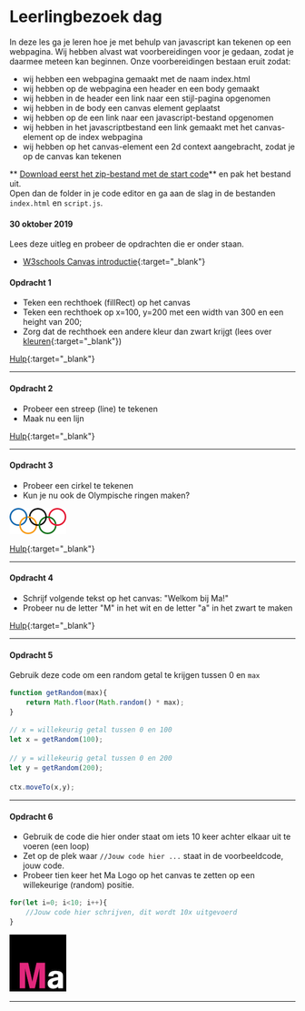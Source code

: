 # Leerlingbezoek dag

In deze les ga je leren hoe je met behulp van javascript kan tekenen op een webpagina. Wij hebben alvast wat voorbereidingen voor je gedaan, zodat je daarmee meteen kan beginnen. Onze voorbereidingen bestaan eruit zodat:

- wij hebben een webpagina gemaakt met de naam index.html
- wij hebben op de webpagina een header en een body gemaakt
- wij hebben in de header een link naar een stijl-pagina opgenomen
- wij hebben in de body een canvas element geplaatst
- wij hebben op de een link naar een javascript-bestand opgenomen
- wij hebben in het javascriptbestand een link gemaakt met het canvas-element op de index webpagina
- wij hebben op het canvas-element een 2d context aangebracht, zodat je op de canvas kan tekenen

** <a class="zip_download_link" href="{{ site.github.zip_url }}">Download eerst het zip-bestand met de start code</a>** en pak het bestand uit.  
Open dan de folder in je code editor en ga aan de slag in de bestanden `index.html` en `script.js`.

#### 30 oktober 2019

Lees deze uitleg en probeer de opdrachten die er onder staan.
* [W3schools Canvas introductie](https://www.w3schools.com/graphics/canvas_intro.asp){:target="_blank"}




#### Opdracht 1
- Teken een rechthoek (fillRect) op het canvas
- Teken een rechthoek op x=100, y=200 met een width van 300 en een height van 200;
- Zorg dat de rechthoek een andere kleur dan zwart krijgt (lees over [kleuren](https://www.w3schools.com/css/css_colors.asp){:target="_blank"})

[Hulp](https://www.w3schools.com/graphics/canvas_drawing.asp){:target="_blank"}

---

#### Opdracht 2
- Probeer een streep (line) te tekenen
- Maak nu een lijn

[Hulp](https://www.w3schools.com/graphics/canvas_coordinates.asp){:target="_blank"}

---

#### Opdracht 3
- Probeer een cirkel te tekenen
- Kun je nu ook de Olympische ringen maken?

![Olympische ringen](assets/rings.png)

[Hulp](https://www.w3schools.com/graphics/canvas_coordinates.asp){:target="_blank"}

---

#### Opdracht 4
- Schrijf volgende tekst op het canvas: "Welkom bij Ma!"
- Probeer nu de letter "M" in het wit en de letter "a" in het zwart te maken

[Hulp](https://www.w3schools.com/graphics/canvas_text.asp){:target="_blank"}

---

#### Opdracht 5
Gebruik deze code om een random getal te krijgen tussen 0 en `max`

```javascript
function getRandom(max){
    return Math.floor(Math.random() * max);
}
```

```javascript
// x = willekeurig getal tussen 0 en 100
let x = getRandom(100);

// y = willekeurig getal tussen 0 en 200
let y = getRandom(200);

ctx.moveTo(x,y);
```

---

#### Opdracht 6

* Gebruik de code die hier onder staat om iets 10 keer achter elkaar uit te voeren (een loop)  
* Zet op de plek waar `//Jouw code hier ...` staat in de voorbeeldcode, jouw code.
* Probeer tien keer het Ma Logo op het canvas te zetten op een willekeurige (random) positie.

```javascript
for(let i=0; i<10; i++){
    //Jouw code hier schrijven, dit wordt 10x uitgevoerd
}
```

![Mediacollege Logo](assets/ma-logo.png)

---
